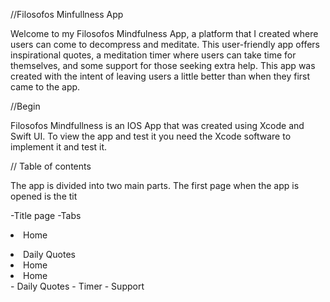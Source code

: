 //Filosofos Minfullness App

<p>Welcome to my Filosofos Mindfulness App, a platform that I created where users can come to decompress and meditate. This user-friendly app offers inspirational quotes, a meditation timer where users can take time for themselves, and some support for those seeking extra help. This app was created with the intent of leaving users a little better than when they first came to the app.</p>

//Begin
<p>Filosofos Mindfullness is an IOS App that was created using Xcode and Swift UI. To view the app and test it you need the Xcode software to implement it and test it.</p>


// Table of contents
<p>The app is divided into two main parts. The first page when the app is opened is the tit

-Title page
-Tabs
	<li> Home</li>
  <li> Daily Quotes</li>
	<li> Home</li>
  <li> Home</li>
 	- Daily Quotes
	- Timer
 	- Support

 

